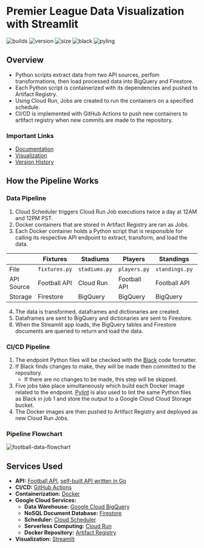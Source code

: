 # Premier League Data Visualization with Streamlit

![builds](https://img.shields.io/github/actions/workflow/status/digitalghost-dev/premier-league/ci.yml?style=flat-square)
![version](https://img.shields.io/badge/streamlit_app_version-2.7.0-blue?style=flat-square)
![size](https://img.shields.io/github/repo-size/digitalghost-dev/premier-league?style=flat-square)
![black](https://img.shields.io/badge/code%20style-black-black?style=flat-square)
![pyling](https://img.shields.io/badge/linting-pylint-yellowgreen?style=flat-square)

## Overview
* Python scripts extract data from two API sources, perfom transformations, then load processed data into BigQuery and Firestore.
* Each Python script is containerized with its dependencies and pushed to Artifact Registry.
* Using Cloud Run, Jobs are created to run the containers on a specified schedule.
* CI/CD is implemented with GitHub Actions to push new containers to artifact registry when new commits are made to the repository.

### Important Links

* [Documentation](https://digitalghost-dev.github.io)
* [Visualization](https://premierleague.streamlit.app/)
* [Version History](https://github.com/digitalghost-dev/premier-league/blob/main/CHANGELOG.md)

## How the Pipeline Works
### Data Pipeline
1. Cloud Scheduler triggers Cloud Run Job executions twice a day at 12AM and 12PM PST.
2. Docker containers that are stored in Artifact Registry are ran as Jobs.
3. Each Docker container holds a Python script that is responsible for calling its respective API endpoint to extract, transform, and load the data.

|            | Fixtures      | Stadiums       | Players      | Standings      | Teams        |
| ---------- | ------------- | -------------- | ------------ | -------------- | ------------ |
| File       | `fixtures.py` | `stadiums.py`  | `players.py` | `standings.py` | `teams.py`   |
| API Source | Football API  | Cloud Run      | Football API | Football API   | Football API |
| Storage    | Firestore     | BigQuery       |  BigQuery    | BigQuery       |  BigQuery    |

4. The data is transformed, dataframes and dictionaries are created.
5. Dataframes are sent to BigQuery and dictionaries are sent to Firestore.
6. When the Streamlit app loads, the BigQuery tables and Firestore documents are queried to return and load the data.

### CI/CD Pipeline
1. The endpoint Python files will be checked with the [Black](https://github.com/psf/black) code formatter. 
2. If Black finds changes to make, they will be made then committed to the repository.
    * If there are no changes to be made, this step will be skipped.
3. Five jobs take place simultaneously which build each Docker image related to the endpoint. [Pylint](https://github.com/pylint-dev/pylint) is also used to lint the same Python files as Black in job 1 and store the output to a Google Cloud Cloud Storage bucket.
4. The Docker images are then pushed to Artifact Registry and deployed as new Cloud Run Jobs.

### Pipeline Flowchart
![football-data-flowchart](https://storage.googleapis.com/pipeline-flowcharts/football-data-pipeline-flowchart.png)

## Services Used
* **API:** [Football API](https://www.api-football.com), [self-built API written in Go](https://github.com/digitalghost-dev/football-data-pipeline/tree/main/locations-api)
* **CI/CD:** [GitHub Actions](https://github.com/features/actions)
* **Containerization:** [Docker](https://www.docker.com)
* **Google Cloud Services:**
    * **Data Warehouse:** [Google Cloud BigQuery](https://cloud.google.com/bigquery)
    * **NoSQL Document Database:** [Firestore](https://cloud.google.com/firestore/)
    * **Scheduler:** [Cloud Scheduler](https://cloud.google.com/scheduler)
    * **Serverless Computing:** [Cloud Run](https://cloud.google.com/run/docs/overview/what-is-cloud-run)
    * **Docker Repository:** [Artifact Registry](https://cloud.google.com/artifact-registry)
* **Visualization:** [Streamlit](https://streamlit.io)